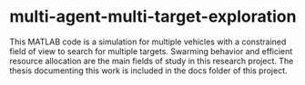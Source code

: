 # multi-agent-multi-target-exploration
This MATLAB code is a simulation for multiple vehicles with a constrained field of view to search for multiple targets.
Swarming behavior and efficient resource allocation are the main fields of study in this research project.
The thesis documenting this work is included in the docs folder of this project.

